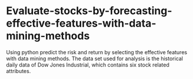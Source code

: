 # Evaluate-stocks-by-forecasting-effective-features-with-data-mining-methods
Using python predict the risk and return by selecting the effective features with data mining methods.
The data set used for analysis is the historical daily data of Dow Jones Industrial, which contains six stock related attributes.
